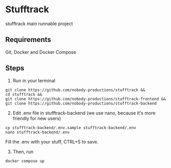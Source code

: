 # Stufftrack
stufftrack main runnable project

## Requirements
Git, Docker and Docker Compose

## Steps
1. Run in your terminal
```
git clone https://github.com/nobody-productions/stufftrack &&
cd stufftrack &&
git clone https://github.com/nobody-productions/stufftrack-frontend &&
git clone https://github.com/nobody-productions/stufftrack-backend
```

2. Edit .env file in stufftrack-backend (we use nano, because it's more friendly for new users)
```
cp stufftrack-backend/.env.sample stufftrack-backend/.env
nano stufftrack-backend/.env
```

Fill the .env with your stuff, CTRL+S to save.


3. Then, run
```
docker compose up
```
